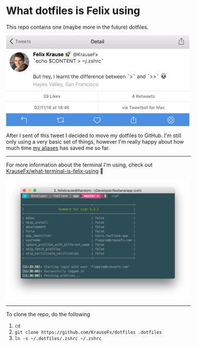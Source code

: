 # What dotfiles is Felix using

This repo contains one (maybe more in the future) dotfiles.

<img src="dotfilesTweet.png" width="500" />

After I sent of this tweet I decided to move my dotfiles to GitHub. I'm still only using a very basic set of things, however I'm really happy about how much time [my aliases](https://github.com/KrauseFx/dotfiles/blob/master/.zshrc#L10) has saved me so far.

---

For more information about the terminal I'm using, check out [KrauseFx/what-terminal-is-felix-using](https://github.com/KrauseFx/what-terminal-is-felix-using) 🚀

<img src="TerminalScreenshot.png" width="500">

----

To clone the repo, do the following

1. `cd`
1. `git clone https://github.com/KrauseFx/dotfiles .dotfiles`
1. `ln -s ~/.dotfiles/.zshrc ~/.zshrc`
